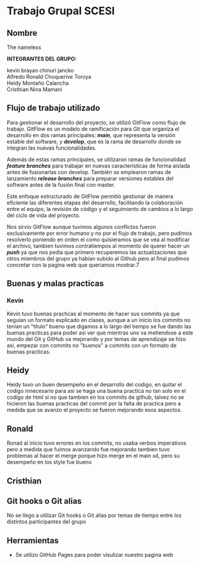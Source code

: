 # Trabajo Grupal SCESI
## Nombre
The nameless

**INTEGRANTES DEL GRUPO:**

kevin brayan chinuri jancko <br>
Alfredo Ronald Choquerive Toroya <br>
Heidy Montaño Calancha <br>
Cristhian Nina Mamani <br>

## Flujo de trabajo utilizado
Para gestionar el desarrollo del proyecto, se utilizó GitFlow como flujo de trabajo. GitFlow es un modelo de ramificación para Git que organiza el desarrollo en dos ramas principales: ***main***, que representa la versión estable del software, y ***develop***, que es la rama de desarrollo donde se integran las nuevas funcionalidades.

Además de estas ramas principales, se utilizaron ramas de funcionalidad ***feature branches*** para trabajar en nuevas características de forma aislada antes de fusionarlas con develop. También se emplearon ramas de lanzamiento ***release branches*** para preparar versiones estables del software antes de la fusión final con master.

Este enfoque estructurado de GitFlow permitió gestionar de manera eficiente las diferentes etapas del desarrollo, facilitando la colaboración entre el equipo, la revisión de código y el seguimiento de cambios a lo largo del ciclo de vida del proyecto.

Nos sirvio GitFlow aunque tuvimos algunos conflictos fueron exclusivamente por error humano y no por el flujo de trabajo, pero pudimos resolverlo poniendo en orden el como quisieramos que se vea al modificar el archivo, tambien tuvimos contratiempos al momento de querer hacer un ***push*** ya que nos pedia que primero recuperemos las actualizaciones que otros miembros del grupo ya habian subido al Github pero al final pudimos concretar con la pagina web que queriamos mostrar.7

## Buenas y malas practicas
### Kevin
Kevin tuvo buenas practicas al momento de hacer sus commits ya que seguian un formato explicado en clases, aunque a un inicio los commits no tenian un "titulo" bueno que digamos a lo largo del tiempo se fue dando las buenas practicas para poder asi ver que mientras uno va metiendose a este mundo del Git y GitHub va mejorando y por temas de aprendizaje se hizo asi, empezar con commits no "buenos" a commits con un formato de buenas practicas.
## Heidy
Heidy tuvo un buen desempeño en el desarrollo del codigo, en quitar el codigo innecesario para asi se haga una buena practica no tan solo en el codigo de html si no que tambien en los commits de github, talvez no se hicieron las buenas practicas del commit por la falta de practica pero a medida que se avanzo el proyecto se fueron mejorando esos aspectos.
## Ronald
Ronad al inicio tuvo errores en los commits, no usaba verbos imperativos pero a medida que fuimos avanzando fue mejorando tambien tuvo problemas al hacer el merge porque hizo merge en el main xd, pero su desempeño en los style fue bueno 

## Cristhian
## Git hooks o Git alias
No se llego a utilizar Git hooks o Git alias por temas de tiempo entre los distintos participantes del grupo
## Herramientas
- Se utilizo GitHub Pages para poder visulizar nuestro pagina web
